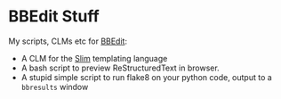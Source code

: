 # BBEdit Stuff
My scripts, CLMs etc for [BBEdit](http://www.barebones.com/products/bbedit/):

* A CLM for the [Slim](http://slim-lang.com/) templating language
* A bash script to preview ReStructuredText in browser.
* A stupid simple script to run flake8 on your python code, output to a `bbresults` window
